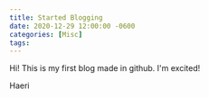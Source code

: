 ```yaml
---
title: Started Blogging 
date: 2020-12-29 12:00:00 -0600
categories: [Misc]
tags: 
---
```

Hi! 
This is my first blog made in github. 
I'm excited! 

Haeri 

